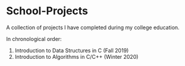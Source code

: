 # School-Projects
A collection of projects I have completed during my college education.

In chronological order: 
1. Introduction to Data Structures in C (Fall 2019)
2. Introduction to Algorithms in C/C++ (Winter 2020)
